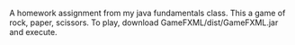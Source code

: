 A homework assignment from my java fundamentals class. This a game of rock, paper, scissors. To play, download GameFXML/dist/GameFXML.jar and execute.
